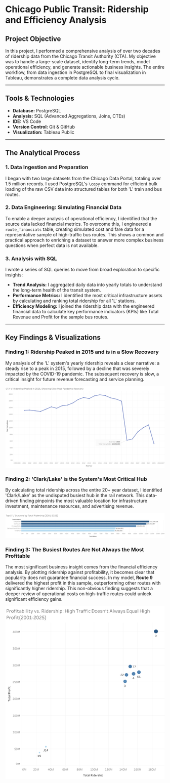 # Chicago Public Transit: Ridership and Efficiency Analysis

## Project Objective

In this project, I performed a comprehensive analysis of over two decades of ridership data from the Chicago Transit Authority (CTA). My objective was to handle a large-scale dataset, identify long-term trends, model operational efficiency, and generate actionable business insights. The entire workflow, from data ingestion in PostgreSQL to final visualization in Tableau, demonstrates a complete data analysis cycle.

---

## Tools & Technologies

* **Database:** PostgreSQL
* **Analysis:** SQL (Advanced Aggregations, Joins, CTEs)
* **IDE:** VS Code
* **Version Control:** Git & GitHub
* **Visualization:** Tableau Public

---

## The Analytical Process

### 1. Data Ingestion and Preparation
I began with two large datasets from the Chicago Data Portal, totaling over 1.5 million records. I used PostgreSQL's `\copy` command for efficient bulk loading of the raw CSV data into structured tables for both 'L' train and bus routes.

### 2. Data Engineering: Simulating Financial Data
To enable a deeper analysis of operational efficiency, I identified that the source data lacked financial metrics. To overcome this, I engineered a `route_financials` table, creating simulated cost and fare data for a representative sample of high-traffic bus routes. This shows a common and practical approach to enriching a dataset to answer more complex business questions when perfect data is not available.

### 3. Analysis with SQL
I wrote a series of SQL queries to move from broad exploration to specific insights:
* **Trend Analysis:** I aggregated daily data into yearly totals to understand the long-term health of the transit system.
* **Performance Metrics:** I identified the most critical infrastructure assets by calculating and ranking total ridership for all 'L' stations.
* **Efficiency Modeling:** I joined the ridership data with the engineered financial data to calculate key performance indicators (KPIs) like Total Revenue and Profit for the sample bus routes.

---

## Key Findings & Visualizations

### Finding 1: Ridership Peaked in 2015 and is in a Slow Recovery
My analysis of the 'L' system's yearly ridership reveals a clear narrative: a steady rise to a peak in 2015, followed by a decline that was severely impacted by the COVID-19 pandemic. The subsequent recovery is slow, a critical insight for future revenue forecasting and service planning.

![CTA 'L' Ridership Trend](yearly-ridership-trend.png)

### Finding 2: 'Clark/Lake' is the System's Most Critical Hub
By calculating total ridership across the entire 20+ year dataset, I identified 'Clark/Lake' as the undisputed busiest hub in the rail network. This data-driven finding pinpoints the most valuable location for infrastructure investment, maintenance resources, and advertising revenue.

![Top 5 CTA 'L' Stations](top-stations-barchart.png)

### Finding 3: The Busiest Routes Are Not Always the Most Profitable
The most significant business insight comes from the financial efficiency analysis. By plotting ridership against profitability, it becomes clear that popularity does not guarantee financial success. In my model, **Route 9** delivered the highest profit in this sample, outperforming other routes with significantly higher ridership. This non-obvious finding suggests that a deeper review of operational costs on high-traffic routes could unlock significant efficiency gains.

![Bus Route Profitability vs. Ridership](profitability-scatterplot.png)
```eof
